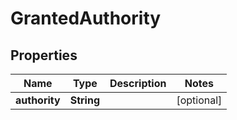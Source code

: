# GrantedAuthority

## Properties
Name | Type | Description | Notes
------------ | ------------- | ------------- | -------------
**authority** | **String** |  |  [optional]
